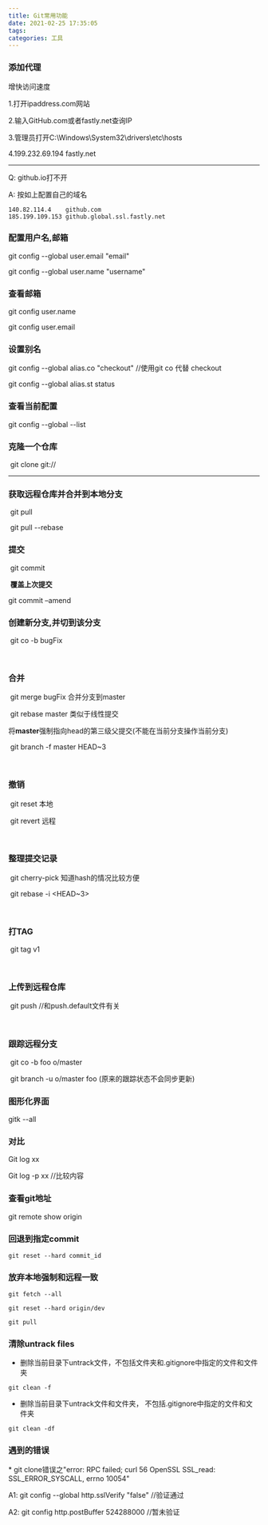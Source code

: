 ```yaml
---
title: Git常用功能
date: 2021-02-25 17:35:05
tags: 
categories: 工具
---
```


### **添加代理**

增快访问速度

1.打开ipaddress.com网站

2.输入GitHub.com或者fastly.net查询IP

3.管理员打开C:\Windows\System32\drivers\etc\hosts

4.199.232.69.194 fastly.net

---

Q: github.io打不开

A: 按如上配置自己的域名 

```text
140.82.114.4	github.com
185.199.109.153 github.global.ssl.fastly.net
```

### 配置用户名,邮箱

git config --global user.email "email"

git config --global user.name "username"

### 查看邮箱

git config user.name

git config user.email

### **设置别名**

git config --global alias.co "checkout" //使用git co 代替 checkout

git config --global alias.st status

### **查看当前配置**

 git config --global --list

### 克隆一个仓库

​	git clone git://

<!--more-->



------



### **获取远程仓库并合并到本地分支**

​	git pull

​	git pull --rebase 

### **提交**

​	git commit 



​	**覆盖上次提交**

git commit –amend

 

### **创建新分支**,并切到该分支

​	git co -b bugFix 

​	

### **合并**

​	git merge bugFix 合并分支到master

​	git rebase master 类似于线性提交

 

将**master**强制指向head的第三级父提交(不能在当前分支操作当前分支)

​	git branch -f master HEAD~3 

​	

### **撤销**

​	git reset <hash> 本地

​	git revert <hash> 远程

​	

### **整理提交记录**

​	git cherry-pick <hash> 知道hash的情况比较方便

​	git rebase -i <HEAD~3>

​	

### 打**TAG**

​	git tag v1 <hash>

 



​	

### **上传到远程仓库**

​	git push //和push.default文件有关

​	

### **跟踪远程分支**

​	git co -b foo o/master

​	git branch -u o/master foo (原来的跟踪状态不会同步更新)

 



### **图形化界面**

gitk --all



### **对比**

Git log xx

Git log -p xx //比较内容

 

### **查看git地址**

git remote show origin

 

### **回退到指定**commit

```
git reset --hard commit_id
```





### **放弃本地强制和远程一致**

```
git fetch --all 
```

``` 
git reset --hard origin/dev
```

```
git pull
```

### 清除untrack files

- 删除当前目录下untrack文件，不包括文件夹和.gitignore中指定的文件和文件夹

```
git clean -f
```

- 删除当前目录下untrack文件和文件夹， 不包括.gitignore中指定的文件和文件夹

```
git clean -df
```

 ### 遇到的错误

\* git clone错误之"error: RPC failed; curl 56 OpenSSL SSL_read: SSL_ERROR_SYSCALL, errno 10054"

A1: git config --global http.sslVerify "false" //验证通过

A2: git config http.postBuffer 524288000 //暂未验证